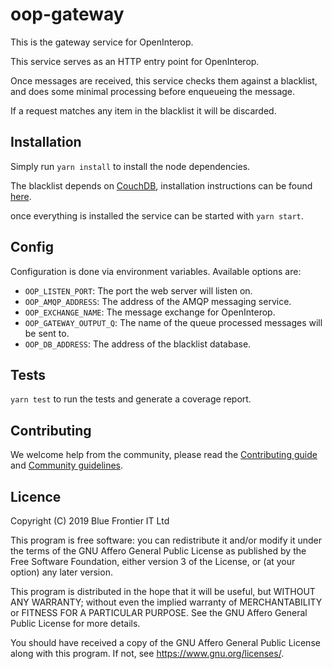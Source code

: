 # oop-gateway

This is the gateway service for OpenInterop.

This service serves as an HTTP entry point for OpenInterop.

Once messages are received, this service checks them against a blacklist, and does some minimal processing before enqueueing the message.

If a request matches any item in the blacklist it will be discarded.

## Installation

Simply run `yarn install` to install the node dependencies.

The blacklist depends on [CouchDB](https://couchdb.apache.org/), installation instructions can be found [here](https://docs.couchdb.org/en/2.2.0/install/index.html).

once everything is installed the service can be started with `yarn start`.

## Config

Configuration is done via environment variables. Available options are:

- `OOP_LISTEN_PORT`: The port the web server will listen on.
- `OOP_AMQP_ADDRESS`: The address of the AMQP messaging service.
- `OOP_EXCHANGE_NAME`: The message exchange for OpenInterop.
- `OOP_GATEWAY_OUTPUT_Q`: The name of the queue processed messages will be sent to.
- `OOP_DB_ADDRESS`: The address of the blacklist database.

## Tests

`yarn test` to run the tests and generate a coverage report.

## Contributing

We welcome help from the community, please read the [Contributing guide](https://github.com/open-interop/oop-guidelines/blob/master/CONTRIBUTING.md) and [Community guidelines](https://github.com/open-interop/oop-guidelines/blob/master/CODE_OF_CONDUCT.md).

## Licence

Copyright (C) 2019 Blue Frontier IT Ltd

This program is free software: you can redistribute it and/or modify
it under the terms of the GNU Affero General Public License as
published by the Free Software Foundation, either version 3 of the
License, or (at your option) any later version.

This program is distributed in the hope that it will be useful,
but WITHOUT ANY WARRANTY; without even the implied warranty of
MERCHANTABILITY or FITNESS FOR A PARTICULAR PURPOSE.  See the
GNU Affero General Public License for more details.

You should have received a copy of the GNU Affero General Public License
along with this program.  If not, see <https://www.gnu.org/licenses/>.
